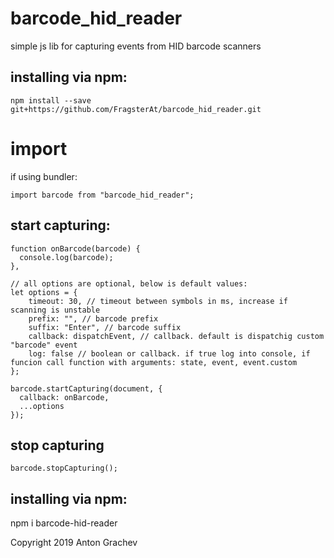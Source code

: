 # barcode_hid_reader
simple js lib for capturing events from HID barcode scanners

## installing via npm:

```
npm install --save git+https://github.com/FragsterAt/barcode_hid_reader.git
```

# import

if using bundler:

```
import barcode from "barcode_hid_reader";
```

## start capturing:

```
function onBarcode(barcode) {
  console.log(barcode);
},

// all options are optional, below is default values:
let options = {
    timeout: 30, // timeout between symbols in ms, increase if scanning is unstable
    prefix: "", // barcode prefix
    suffix: "Enter", // barcode suffix
    callback: dispatchEvent, // callback. default is dispatchig custom "barcode" event
    log: false // boolean or callback. if true log into console, if funcion call function with arguments: state, event, event.custom
};

barcode.startCapturing(document, {
  callback: onBarcode,
  ...options
});
```

## stop capturing

```
barcode.stopCapturing();
```

## installing via npm:

npm i barcode-hid-reader

Copyright 2019 Anton Grachev